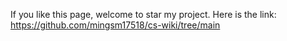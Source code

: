 If you like this page, welcome to star my project. Here is the link:  <https://github.com/mingsm17518/cs-wiki/tree/main>
